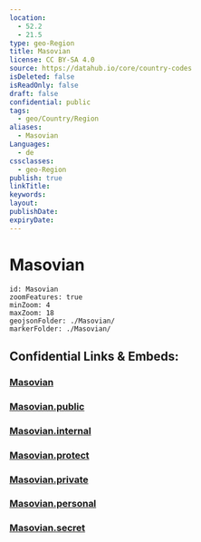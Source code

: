 ```yaml
---
location:
  - 52.2
  - 21.5
type: geo-Region
title: Masovian
license: CC BY-SA 4.0
source: https://datahub.io/core/country-codes
isDeleted: false
isReadOnly: false
draft: false
confidential: public
tags:
  - geo/Country/Region
aliases:
  - Masovian
Languages:
  - de
cssclasses:
  - geo-Region
publish: true
linkTitle:
keywords:
layout:
publishDate:
expiryDate:
---
```


# Masovian

```leaflet
id: Masovian
zoomFeatures: true 
minZoom: 4 
maxZoom: 18
geojsonFolder: ./Masovian/
markerFolder: ./Masovian/
```


## Confidential Links & Embeds: 

### [Masovian](/_Standards/Earth/Continent/Europe/Europe~East/Poland/Provinces~Poland/Masovian.md) 

### [Masovian.public](/_public/Earth/Continent/Europe/Europe~East/Poland/Provinces~Poland/Masovian.public.md) 

### [Masovian.internal](/_internal/Earth/Continent/Europe/Europe~East/Poland/Provinces~Poland/Masovian.internal.md) 

### [Masovian.protect](/_protect/Earth/Continent/Europe/Europe~East/Poland/Provinces~Poland/Masovian.protect.md) 

### [Masovian.private](/_private/Earth/Continent/Europe/Europe~East/Poland/Provinces~Poland/Masovian.private.md) 

### [Masovian.personal](/_personal/Earth/Continent/Europe/Europe~East/Poland/Provinces~Poland/Masovian.personal.md) 

### [Masovian.secret](/_secret/Earth/Continent/Europe/Europe~East/Poland/Provinces~Poland/Masovian.secret.md)

